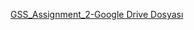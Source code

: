 [GSS_Assignment_2-Google Drive Dosyası](https://docs.google.com/spreadsheets/d/1MWzt-igxpu6Q31aRwZb-vWEyag6h4bTfYy0chmxHOqs/edit?usp=sharing)
